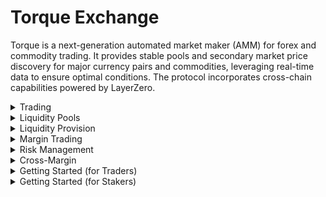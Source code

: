 # Torque Exchange

Torque is a next-generation automated market maker (AMM) for forex and commodity trading. It provides stable pools and secondary market price discovery for major currency pairs and commodities, leveraging real-time data to ensure optimal conditions. The protocol incorporates cross-chain capabilities powered by LayerZero.

<div class="faq-container">

<details>
<summary>Trading</summary>
<div>
Instant token swaps with competitive rates, price impact protection, and gas-efficient transactions.
</div>
</details>

<details>
<summary>Liquidity Pools</summary>
<div>
Major forex pairs and commodities with optimized pool architecture for minimal slippage and dynamic fee structure.
</div>
</details>

<details>
<summary>Liquidity Provision</summary>
<div>
Provide liquidity to any supported pair, earn trading fees and rewards with flexible position management.
</div>
</details>

<details>
<summary>Margin Trading</summary>
<div>
Advanced margin trading functionality through the TorqueFX smart contract extension, enabling up to 500x leverage on major forex pairs and commodities with comprehensive risk management systems, real-time position monitoring, and automated safeguards.
</div>
</details>

<details>
<summary>Risk Management</summary>
<div>
Take-profit and stop-loss protection with position monitoring to protect trader positions against market volatility.
</div>
</details>

<details>
<summary>Cross-Margin</summary>
<div>
Efficient margin utilization across multiple positions with shared portfolio margin for optimal capital efficiency.
</div>
</details>

<details>
  <summary>Getting Started (for Traders)</summary>
  <div>
  To start trading, simply open the Torque app, choose your desired trading pair, and enter the amount to complete your transaction.
  </div>
</details>

<details>
  <summary>Getting Started (for Stakers)</summary>
  <div class="faq-reward">
  Navigate to the Pool interface, select the pair you want to provide liquidity for, enter your contribution amount, and approve and confirm the transaction.
  </div>
</details>

</div>
